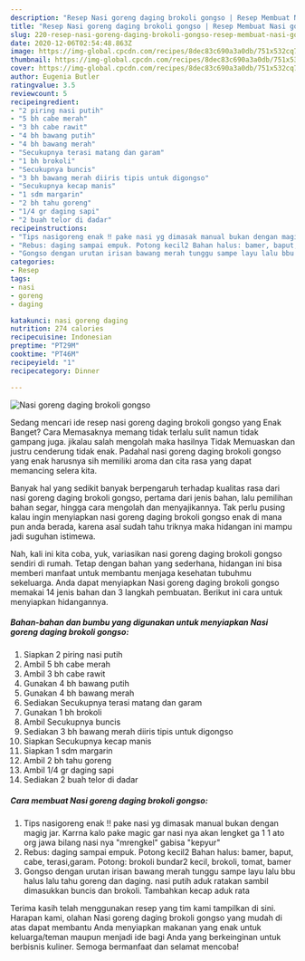```yaml
---
description: "Resep Nasi goreng daging brokoli gongso | Resep Membuat Nasi goreng daging brokoli gongso Yang Mudah Dan Praktis"
title: "Resep Nasi goreng daging brokoli gongso | Resep Membuat Nasi goreng daging brokoli gongso Yang Mudah Dan Praktis"
slug: 220-resep-nasi-goreng-daging-brokoli-gongso-resep-membuat-nasi-goreng-daging-brokoli-gongso-yang-mudah-dan-praktis
date: 2020-12-06T02:54:48.863Z
image: https://img-global.cpcdn.com/recipes/8dec83c690a3a0db/751x532cq70/nasi-goreng-daging-brokoli-gongso-foto-resep-utama.jpg
thumbnail: https://img-global.cpcdn.com/recipes/8dec83c690a3a0db/751x532cq70/nasi-goreng-daging-brokoli-gongso-foto-resep-utama.jpg
cover: https://img-global.cpcdn.com/recipes/8dec83c690a3a0db/751x532cq70/nasi-goreng-daging-brokoli-gongso-foto-resep-utama.jpg
author: Eugenia Butler
ratingvalue: 3.5
reviewcount: 5
recipeingredient:
- "2 piring nasi putih"
- "5 bh cabe merah"
- "3 bh cabe rawit"
- "4 bh bawang putih"
- "4 bh bawang merah"
- "Secukupnya terasi matang dan garam"
- "1 bh brokoli"
- "Secukupnya buncis"
- "3 bh bawang merah diiris tipis untuk digongso"
- "Secukupnya kecap manis"
- "1 sdm margarin"
- "2 bh tahu goreng"
- "1/4 gr daging sapi"
- "2 buah telor di dadar"
recipeinstructions:
- "Tips nasigoreng enak ‼️ pake nasi yg dimasak manual bukan dengan magig jar. Karrna kalo pake magic gar nasi nya akan lengket ga 1 1 ato org jawa bilang nasi nya &#34;mrengkel&#34; gabisa &#34;kepyur&#34;"
- "Rebus: daging sampai empuk. Potong kecil2 Bahan halus: bamer, baput, cabe, terasi,garam. Potong: brokoli bundar2 kecil, brokoli, tomat, bamer"
- "Gongso dengan urutan irisan bawang merah tunggu sampe layu lalu bbu halus lalu tahu goreng dan daging. nasi putih aduk ratakan sambil dimasukkan buncis dan brokoli. Tambahkan kecap aduk rata"
categories:
- Resep
tags:
- nasi
- goreng
- daging

katakunci: nasi goreng daging 
nutrition: 274 calories
recipecuisine: Indonesian
preptime: "PT29M"
cooktime: "PT46M"
recipeyield: "1"
recipecategory: Dinner

---
```



![Nasi goreng daging brokoli gongso](https://img-global.cpcdn.com/recipes/8dec83c690a3a0db/751x532cq70/nasi-goreng-daging-brokoli-gongso-foto-resep-utama.jpg)

Sedang mencari ide resep nasi goreng daging brokoli gongso yang Enak Banget? Cara Memasaknya memang tidak terlalu sulit namun tidak gampang juga. jikalau salah mengolah maka hasilnya Tidak Memuaskan dan justru cenderung tidak enak. Padahal nasi goreng daging brokoli gongso yang enak harusnya sih memiliki aroma dan cita rasa yang dapat memancing selera kita.

Banyak hal yang sedikit banyak berpengaruh terhadap kualitas rasa dari nasi goreng daging brokoli gongso, pertama dari jenis bahan, lalu pemilihan bahan segar, hingga cara mengolah dan menyajikannya. Tak perlu pusing kalau ingin menyiapkan nasi goreng daging brokoli gongso enak di mana pun anda berada, karena asal sudah tahu triknya maka hidangan ini mampu jadi suguhan istimewa.




Nah, kali ini kita coba, yuk, variasikan nasi goreng daging brokoli gongso sendiri di rumah. Tetap dengan bahan yang sederhana, hidangan ini bisa memberi manfaat untuk membantu menjaga kesehatan tubuhmu sekeluarga. Anda dapat menyiapkan Nasi goreng daging brokoli gongso memakai 14 jenis bahan dan 3 langkah pembuatan. Berikut ini cara untuk menyiapkan hidangannya.

<!--inarticleads1-->

##### Bahan-bahan dan bumbu yang digunakan untuk menyiapkan Nasi goreng daging brokoli gongso:

1. Siapkan 2 piring nasi putih
1. Ambil 5 bh cabe merah
1. Ambil 3 bh cabe rawit
1. Gunakan 4 bh bawang putih
1. Gunakan 4 bh bawang merah
1. Sediakan Secukupnya terasi matang dan garam
1. Gunakan 1 bh brokoli
1. Ambil Secukupnya buncis
1. Sediakan 3 bh bawang merah diiris tipis untuk digongso
1. Siapkan Secukupnya kecap manis
1. Siapkan 1 sdm margarin
1. Ambil 2 bh tahu goreng
1. Ambil 1/4 gr daging sapi
1. Sediakan 2 buah telor di dadar




<!--inarticleads2-->

##### Cara membuat Nasi goreng daging brokoli gongso:

1. Tips nasigoreng enak ‼️ pake nasi yg dimasak manual bukan dengan magig jar. Karrna kalo pake magic gar nasi nya akan lengket ga 1 1 ato org jawa bilang nasi nya &#34;mrengkel&#34; gabisa &#34;kepyur&#34;
1. Rebus: daging sampai empuk. Potong kecil2 Bahan halus: bamer, baput, cabe, terasi,garam. Potong: brokoli bundar2 kecil, brokoli, tomat, bamer
1. Gongso dengan urutan irisan bawang merah tunggu sampe layu lalu bbu halus lalu tahu goreng dan daging. nasi putih aduk ratakan sambil dimasukkan buncis dan brokoli. Tambahkan kecap aduk rata




Terima kasih telah menggunakan resep yang tim kami tampilkan di sini. Harapan kami, olahan Nasi goreng daging brokoli gongso yang mudah di atas dapat membantu Anda menyiapkan makanan yang enak untuk keluarga/teman maupun menjadi ide bagi Anda yang berkeinginan untuk berbisnis kuliner. Semoga bermanfaat dan selamat mencoba!
